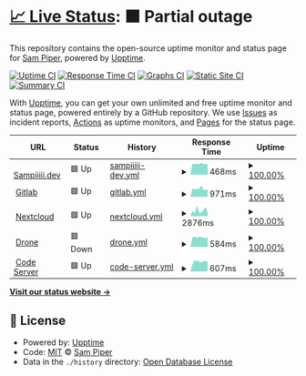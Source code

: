 # [📈 Live Status](https://uptime.samppiiiii.com): <!--live status--> **🟧 Partial outage**

This repository contains the open-source uptime monitor and status page for [Sam Piper](www.sampiiiii.dev), powered by [Upptime](https://github.com/upptime/upptime).

[![Uptime CI](https://github.com/Sampiiiii/services-uptime/workflows/Uptime%20CI/badge.svg)](https://github.com/Sampiiiii/services-uptime/actions?query=workflow%3A%22Uptime+CI%22)
[![Response Time CI](https://github.com/Sampiiiii/services-uptime/workflows/Response%20Time%20CI/badge.svg)](https://github.com/Sampiiiii/services-uptime/actions?query=workflow%3A%22Response+Time+CI%22)
[![Graphs CI](https://github.com/Sampiiiii/services-uptime/workflows/Graphs%20CI/badge.svg)](https://github.com/Sampiiiii/services-uptime/actions?query=workflow%3A%22Graphs+CI%22)
[![Static Site CI](https://github.com/Sampiiiii/services-uptime/workflows/Static%20Site%20CI/badge.svg)](https://github.com/Sampiiiii/services-uptime/actions?query=workflow%3A%22Static+Site+CI%22)
[![Summary CI](https://github.com/Sampiiiii/services-uptime/workflows/Summary%20CI/badge.svg)](https://github.com/Sampiiiii/services-uptime/actions?query=workflow%3A%22Summary+CI%22)

With [Upptime](https://upptime.js.org), you can get your own unlimited and free uptime monitor and status page, powered entirely by a GitHub repository. We use [Issues](https://github.com/Sampiiiii/services-uptime/issues) as incident reports, [Actions](https://github.com/Sampiiiii/services-uptime/actions) as uptime monitors, and [Pages](https://uptime.samppiiiii.com) for the status page.

<!--start: status pages-->
<!-- This summary is generated by Upptime (https://github.com/upptime/upptime) -->
<!-- Do not edit this manually, your changes will be overwritten -->
<!-- prettier-ignore -->
| URL | Status | History | Response Time | Uptime |
| --- | ------ | ------- | ------------- | ------ |
| <img alt="" src="https://favicons.githubusercontent.com/sampiiiii.dev" height="13"> [Sampiiiii.dev](https://sampiiiii.dev) | 🟩 Up | [sampiiiii-dev.yml](https://github.com/Sampiiiii/services-uptime/commits/HEAD/history/sampiiiii-dev.yml) | <details><summary><img alt="Response time graph" src="./graphs/sampiiiii-dev/response-time-week.png" height="20"> 468ms</summary><br><a href="https://uptime.sampiiiii.com/history/sampiiiii-dev"><img alt="Response time 480" src="https://img.shields.io/endpoint?url=https%3A%2F%2Fraw.githubusercontent.com%2FSampiiiii%2Fservices-uptime%2FHEAD%2Fapi%2Fsampiiiii-dev%2Fresponse-time.json"></a><br><a href="https://uptime.sampiiiii.com/history/sampiiiii-dev"><img alt="24-hour response time 463" src="https://img.shields.io/endpoint?url=https%3A%2F%2Fraw.githubusercontent.com%2FSampiiiii%2Fservices-uptime%2FHEAD%2Fapi%2Fsampiiiii-dev%2Fresponse-time-day.json"></a><br><a href="https://uptime.sampiiiii.com/history/sampiiiii-dev"><img alt="7-day response time 468" src="https://img.shields.io/endpoint?url=https%3A%2F%2Fraw.githubusercontent.com%2FSampiiiii%2Fservices-uptime%2FHEAD%2Fapi%2Fsampiiiii-dev%2Fresponse-time-week.json"></a><br><a href="https://uptime.sampiiiii.com/history/sampiiiii-dev"><img alt="30-day response time 480" src="https://img.shields.io/endpoint?url=https%3A%2F%2Fraw.githubusercontent.com%2FSampiiiii%2Fservices-uptime%2FHEAD%2Fapi%2Fsampiiiii-dev%2Fresponse-time-month.json"></a><br><a href="https://uptime.sampiiiii.com/history/sampiiiii-dev"><img alt="1-year response time 480" src="https://img.shields.io/endpoint?url=https%3A%2F%2Fraw.githubusercontent.com%2FSampiiiii%2Fservices-uptime%2FHEAD%2Fapi%2Fsampiiiii-dev%2Fresponse-time-year.json"></a></details> | <details><summary><a href="https://uptime.sampiiiii.com/history/sampiiiii-dev">100.00%</a></summary><a href="https://uptime.sampiiiii.com/history/sampiiiii-dev"><img alt="All-time uptime 100.00%" src="https://img.shields.io/endpoint?url=https%3A%2F%2Fraw.githubusercontent.com%2FSampiiiii%2Fservices-uptime%2FHEAD%2Fapi%2Fsampiiiii-dev%2Fuptime.json"></a><br><a href="https://uptime.sampiiiii.com/history/sampiiiii-dev"><img alt="24-hour uptime 100.00%" src="https://img.shields.io/endpoint?url=https%3A%2F%2Fraw.githubusercontent.com%2FSampiiiii%2Fservices-uptime%2FHEAD%2Fapi%2Fsampiiiii-dev%2Fuptime-day.json"></a><br><a href="https://uptime.sampiiiii.com/history/sampiiiii-dev"><img alt="7-day uptime 100.00%" src="https://img.shields.io/endpoint?url=https%3A%2F%2Fraw.githubusercontent.com%2FSampiiiii%2Fservices-uptime%2FHEAD%2Fapi%2Fsampiiiii-dev%2Fuptime-week.json"></a><br><a href="https://uptime.sampiiiii.com/history/sampiiiii-dev"><img alt="30-day uptime 100.00%" src="https://img.shields.io/endpoint?url=https%3A%2F%2Fraw.githubusercontent.com%2FSampiiiii%2Fservices-uptime%2FHEAD%2Fapi%2Fsampiiiii-dev%2Fuptime-month.json"></a><br><a href="https://uptime.sampiiiii.com/history/sampiiiii-dev"><img alt="1-year uptime 100.00%" src="https://img.shields.io/endpoint?url=https%3A%2F%2Fraw.githubusercontent.com%2FSampiiiii%2Fservices-uptime%2FHEAD%2Fapi%2Fsampiiiii-dev%2Fuptime-year.json"></a></details>
| <img alt="" src="https://favicons.githubusercontent.com/gitlab.sampiiiii.com" height="13"> [Gitlab](https://gitlab.sampiiiii.com) | 🟩 Up | [gitlab.yml](https://github.com/Sampiiiii/services-uptime/commits/HEAD/history/gitlab.yml) | <details><summary><img alt="Response time graph" src="./graphs/gitlab/response-time-week.png" height="20"> 971ms</summary><br><a href="https://uptime.sampiiiii.com/history/gitlab"><img alt="Response time 1038" src="https://img.shields.io/endpoint?url=https%3A%2F%2Fraw.githubusercontent.com%2FSampiiiii%2Fservices-uptime%2FHEAD%2Fapi%2Fgitlab%2Fresponse-time.json"></a><br><a href="https://uptime.sampiiiii.com/history/gitlab"><img alt="24-hour response time 896" src="https://img.shields.io/endpoint?url=https%3A%2F%2Fraw.githubusercontent.com%2FSampiiiii%2Fservices-uptime%2FHEAD%2Fapi%2Fgitlab%2Fresponse-time-day.json"></a><br><a href="https://uptime.sampiiiii.com/history/gitlab"><img alt="7-day response time 971" src="https://img.shields.io/endpoint?url=https%3A%2F%2Fraw.githubusercontent.com%2FSampiiiii%2Fservices-uptime%2FHEAD%2Fapi%2Fgitlab%2Fresponse-time-week.json"></a><br><a href="https://uptime.sampiiiii.com/history/gitlab"><img alt="30-day response time 1038" src="https://img.shields.io/endpoint?url=https%3A%2F%2Fraw.githubusercontent.com%2FSampiiiii%2Fservices-uptime%2FHEAD%2Fapi%2Fgitlab%2Fresponse-time-month.json"></a><br><a href="https://uptime.sampiiiii.com/history/gitlab"><img alt="1-year response time 1038" src="https://img.shields.io/endpoint?url=https%3A%2F%2Fraw.githubusercontent.com%2FSampiiiii%2Fservices-uptime%2FHEAD%2Fapi%2Fgitlab%2Fresponse-time-year.json"></a></details> | <details><summary><a href="https://uptime.sampiiiii.com/history/gitlab">100.00%</a></summary><a href="https://uptime.sampiiiii.com/history/gitlab"><img alt="All-time uptime 99.87%" src="https://img.shields.io/endpoint?url=https%3A%2F%2Fraw.githubusercontent.com%2FSampiiiii%2Fservices-uptime%2FHEAD%2Fapi%2Fgitlab%2Fuptime.json"></a><br><a href="https://uptime.sampiiiii.com/history/gitlab"><img alt="24-hour uptime 100.00%" src="https://img.shields.io/endpoint?url=https%3A%2F%2Fraw.githubusercontent.com%2FSampiiiii%2Fservices-uptime%2FHEAD%2Fapi%2Fgitlab%2Fuptime-day.json"></a><br><a href="https://uptime.sampiiiii.com/history/gitlab"><img alt="7-day uptime 100.00%" src="https://img.shields.io/endpoint?url=https%3A%2F%2Fraw.githubusercontent.com%2FSampiiiii%2Fservices-uptime%2FHEAD%2Fapi%2Fgitlab%2Fuptime-week.json"></a><br><a href="https://uptime.sampiiiii.com/history/gitlab"><img alt="30-day uptime 99.87%" src="https://img.shields.io/endpoint?url=https%3A%2F%2Fraw.githubusercontent.com%2FSampiiiii%2Fservices-uptime%2FHEAD%2Fapi%2Fgitlab%2Fuptime-month.json"></a><br><a href="https://uptime.sampiiiii.com/history/gitlab"><img alt="1-year uptime 99.87%" src="https://img.shields.io/endpoint?url=https%3A%2F%2Fraw.githubusercontent.com%2FSampiiiii%2Fservices-uptime%2FHEAD%2Fapi%2Fgitlab%2Fuptime-year.json"></a></details>
| <img alt="" src="https://favicons.githubusercontent.com/nextcloud.sampiiiii.com" height="13"> [Nextcloud](https://nextcloud.sampiiiii.com) | 🟩 Up | [nextcloud.yml](https://github.com/Sampiiiii/services-uptime/commits/HEAD/history/nextcloud.yml) | <details><summary><img alt="Response time graph" src="./graphs/nextcloud/response-time-week.png" height="20"> 2876ms</summary><br><a href="https://uptime.sampiiiii.com/history/nextcloud"><img alt="Response time 2946" src="https://img.shields.io/endpoint?url=https%3A%2F%2Fraw.githubusercontent.com%2FSampiiiii%2Fservices-uptime%2FHEAD%2Fapi%2Fnextcloud%2Fresponse-time.json"></a><br><a href="https://uptime.sampiiiii.com/history/nextcloud"><img alt="24-hour response time 1912" src="https://img.shields.io/endpoint?url=https%3A%2F%2Fraw.githubusercontent.com%2FSampiiiii%2Fservices-uptime%2FHEAD%2Fapi%2Fnextcloud%2Fresponse-time-day.json"></a><br><a href="https://uptime.sampiiiii.com/history/nextcloud"><img alt="7-day response time 2876" src="https://img.shields.io/endpoint?url=https%3A%2F%2Fraw.githubusercontent.com%2FSampiiiii%2Fservices-uptime%2FHEAD%2Fapi%2Fnextcloud%2Fresponse-time-week.json"></a><br><a href="https://uptime.sampiiiii.com/history/nextcloud"><img alt="30-day response time 2946" src="https://img.shields.io/endpoint?url=https%3A%2F%2Fraw.githubusercontent.com%2FSampiiiii%2Fservices-uptime%2FHEAD%2Fapi%2Fnextcloud%2Fresponse-time-month.json"></a><br><a href="https://uptime.sampiiiii.com/history/nextcloud"><img alt="1-year response time 2946" src="https://img.shields.io/endpoint?url=https%3A%2F%2Fraw.githubusercontent.com%2FSampiiiii%2Fservices-uptime%2FHEAD%2Fapi%2Fnextcloud%2Fresponse-time-year.json"></a></details> | <details><summary><a href="https://uptime.sampiiiii.com/history/nextcloud">100.00%</a></summary><a href="https://uptime.sampiiiii.com/history/nextcloud"><img alt="All-time uptime 100.00%" src="https://img.shields.io/endpoint?url=https%3A%2F%2Fraw.githubusercontent.com%2FSampiiiii%2Fservices-uptime%2FHEAD%2Fapi%2Fnextcloud%2Fuptime.json"></a><br><a href="https://uptime.sampiiiii.com/history/nextcloud"><img alt="24-hour uptime 100.00%" src="https://img.shields.io/endpoint?url=https%3A%2F%2Fraw.githubusercontent.com%2FSampiiiii%2Fservices-uptime%2FHEAD%2Fapi%2Fnextcloud%2Fuptime-day.json"></a><br><a href="https://uptime.sampiiiii.com/history/nextcloud"><img alt="7-day uptime 100.00%" src="https://img.shields.io/endpoint?url=https%3A%2F%2Fraw.githubusercontent.com%2FSampiiiii%2Fservices-uptime%2FHEAD%2Fapi%2Fnextcloud%2Fuptime-week.json"></a><br><a href="https://uptime.sampiiiii.com/history/nextcloud"><img alt="30-day uptime 100.00%" src="https://img.shields.io/endpoint?url=https%3A%2F%2Fraw.githubusercontent.com%2FSampiiiii%2Fservices-uptime%2FHEAD%2Fapi%2Fnextcloud%2Fuptime-month.json"></a><br><a href="https://uptime.sampiiiii.com/history/nextcloud"><img alt="1-year uptime 100.00%" src="https://img.shields.io/endpoint?url=https%3A%2F%2Fraw.githubusercontent.com%2FSampiiiii%2Fservices-uptime%2FHEAD%2Fapi%2Fnextcloud%2Fuptime-year.json"></a></details>
| <img alt="" src="https://favicons.githubusercontent.com/drone.sampiiiii.com" height="13"> [Drone](https://drone.sampiiiii.com) | 🟥 Down | [drone.yml](https://github.com/Sampiiiii/services-uptime/commits/HEAD/history/drone.yml) | <details><summary><img alt="Response time graph" src="./graphs/drone/response-time-week.png" height="20"> 584ms</summary><br><a href="https://uptime.sampiiiii.com/history/drone"><img alt="Response time 602" src="https://img.shields.io/endpoint?url=https%3A%2F%2Fraw.githubusercontent.com%2FSampiiiii%2Fservices-uptime%2FHEAD%2Fapi%2Fdrone%2Fresponse-time.json"></a><br><a href="https://uptime.sampiiiii.com/history/drone"><img alt="24-hour response time 596" src="https://img.shields.io/endpoint?url=https%3A%2F%2Fraw.githubusercontent.com%2FSampiiiii%2Fservices-uptime%2FHEAD%2Fapi%2Fdrone%2Fresponse-time-day.json"></a><br><a href="https://uptime.sampiiiii.com/history/drone"><img alt="7-day response time 584" src="https://img.shields.io/endpoint?url=https%3A%2F%2Fraw.githubusercontent.com%2FSampiiiii%2Fservices-uptime%2FHEAD%2Fapi%2Fdrone%2Fresponse-time-week.json"></a><br><a href="https://uptime.sampiiiii.com/history/drone"><img alt="30-day response time 602" src="https://img.shields.io/endpoint?url=https%3A%2F%2Fraw.githubusercontent.com%2FSampiiiii%2Fservices-uptime%2FHEAD%2Fapi%2Fdrone%2Fresponse-time-month.json"></a><br><a href="https://uptime.sampiiiii.com/history/drone"><img alt="1-year response time 602" src="https://img.shields.io/endpoint?url=https%3A%2F%2Fraw.githubusercontent.com%2FSampiiiii%2Fservices-uptime%2FHEAD%2Fapi%2Fdrone%2Fresponse-time-year.json"></a></details> | <details><summary><a href="https://uptime.sampiiiii.com/history/drone">100.00%</a></summary><a href="https://uptime.sampiiiii.com/history/drone"><img alt="All-time uptime 100.00%" src="https://img.shields.io/endpoint?url=https%3A%2F%2Fraw.githubusercontent.com%2FSampiiiii%2Fservices-uptime%2FHEAD%2Fapi%2Fdrone%2Fuptime.json"></a><br><a href="https://uptime.sampiiiii.com/history/drone"><img alt="24-hour uptime 99.99%" src="https://img.shields.io/endpoint?url=https%3A%2F%2Fraw.githubusercontent.com%2FSampiiiii%2Fservices-uptime%2FHEAD%2Fapi%2Fdrone%2Fuptime-day.json"></a><br><a href="https://uptime.sampiiiii.com/history/drone"><img alt="7-day uptime 100.00%" src="https://img.shields.io/endpoint?url=https%3A%2F%2Fraw.githubusercontent.com%2FSampiiiii%2Fservices-uptime%2FHEAD%2Fapi%2Fdrone%2Fuptime-week.json"></a><br><a href="https://uptime.sampiiiii.com/history/drone"><img alt="30-day uptime 100.00%" src="https://img.shields.io/endpoint?url=https%3A%2F%2Fraw.githubusercontent.com%2FSampiiiii%2Fservices-uptime%2FHEAD%2Fapi%2Fdrone%2Fuptime-month.json"></a><br><a href="https://uptime.sampiiiii.com/history/drone"><img alt="1-year uptime 100.00%" src="https://img.shields.io/endpoint?url=https%3A%2F%2Fraw.githubusercontent.com%2FSampiiiii%2Fservices-uptime%2FHEAD%2Fapi%2Fdrone%2Fuptime-year.json"></a></details>
| <img alt="" src="https://favicons.githubusercontent.com/code-server.sampiiiii.com" height="13"> [Code Server](https://code-server.sampiiiii.com) | 🟩 Up | [code-server.yml](https://github.com/Sampiiiii/services-uptime/commits/HEAD/history/code-server.yml) | <details><summary><img alt="Response time graph" src="./graphs/code-server/response-time-week.png" height="20"> 607ms</summary><br><a href="https://uptime.sampiiiii.com/history/code-server"><img alt="Response time 607" src="https://img.shields.io/endpoint?url=https%3A%2F%2Fraw.githubusercontent.com%2FSampiiiii%2Fservices-uptime%2FHEAD%2Fapi%2Fcode-server%2Fresponse-time.json"></a><br><a href="https://uptime.sampiiiii.com/history/code-server"><img alt="24-hour response time 585" src="https://img.shields.io/endpoint?url=https%3A%2F%2Fraw.githubusercontent.com%2FSampiiiii%2Fservices-uptime%2FHEAD%2Fapi%2Fcode-server%2Fresponse-time-day.json"></a><br><a href="https://uptime.sampiiiii.com/history/code-server"><img alt="7-day response time 607" src="https://img.shields.io/endpoint?url=https%3A%2F%2Fraw.githubusercontent.com%2FSampiiiii%2Fservices-uptime%2FHEAD%2Fapi%2Fcode-server%2Fresponse-time-week.json"></a><br><a href="https://uptime.sampiiiii.com/history/code-server"><img alt="30-day response time 607" src="https://img.shields.io/endpoint?url=https%3A%2F%2Fraw.githubusercontent.com%2FSampiiiii%2Fservices-uptime%2FHEAD%2Fapi%2Fcode-server%2Fresponse-time-month.json"></a><br><a href="https://uptime.sampiiiii.com/history/code-server"><img alt="1-year response time 607" src="https://img.shields.io/endpoint?url=https%3A%2F%2Fraw.githubusercontent.com%2FSampiiiii%2Fservices-uptime%2FHEAD%2Fapi%2Fcode-server%2Fresponse-time-year.json"></a></details> | <details><summary><a href="https://uptime.sampiiiii.com/history/code-server">100.00%</a></summary><a href="https://uptime.sampiiiii.com/history/code-server"><img alt="All-time uptime 100.00%" src="https://img.shields.io/endpoint?url=https%3A%2F%2Fraw.githubusercontent.com%2FSampiiiii%2Fservices-uptime%2FHEAD%2Fapi%2Fcode-server%2Fuptime.json"></a><br><a href="https://uptime.sampiiiii.com/history/code-server"><img alt="24-hour uptime 100.00%" src="https://img.shields.io/endpoint?url=https%3A%2F%2Fraw.githubusercontent.com%2FSampiiiii%2Fservices-uptime%2FHEAD%2Fapi%2Fcode-server%2Fuptime-day.json"></a><br><a href="https://uptime.sampiiiii.com/history/code-server"><img alt="7-day uptime 100.00%" src="https://img.shields.io/endpoint?url=https%3A%2F%2Fraw.githubusercontent.com%2FSampiiiii%2Fservices-uptime%2FHEAD%2Fapi%2Fcode-server%2Fuptime-week.json"></a><br><a href="https://uptime.sampiiiii.com/history/code-server"><img alt="30-day uptime 100.00%" src="https://img.shields.io/endpoint?url=https%3A%2F%2Fraw.githubusercontent.com%2FSampiiiii%2Fservices-uptime%2FHEAD%2Fapi%2Fcode-server%2Fuptime-month.json"></a><br><a href="https://uptime.sampiiiii.com/history/code-server"><img alt="1-year uptime 100.00%" src="https://img.shields.io/endpoint?url=https%3A%2F%2Fraw.githubusercontent.com%2FSampiiiii%2Fservices-uptime%2FHEAD%2Fapi%2Fcode-server%2Fuptime-year.json"></a></details>

<!--end: status pages-->

[**Visit our status website →**](https://uptime.samppiiiii.com)

## 📄 License

- Powered by: [Upptime](https://github.com/upptime/upptime)
- Code: [MIT](./LICENSE) © [Sam Piper](www.sampiiiii.dev)
- Data in the `./history` directory: [Open Database License](https://opendatacommons.org/licenses/odbl/1-0/)

